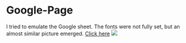 # Google-Page
I tried to emulate the Google sheet. The fonts were not fully set, but an almost similar picture emerged.
[Click here](https://muazv.github.io/Google-Page/)
![](https://github.com/MuazV/Contact-Form/blob/master/img/Previ)
